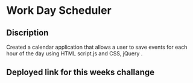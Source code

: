 # Work Day Scheduler

## Discription 

Created a calendar application that allows a user to save events for each hour of the day using HTML script.js and CSS, jQuery .

## Deployed link for this weeks challange 


